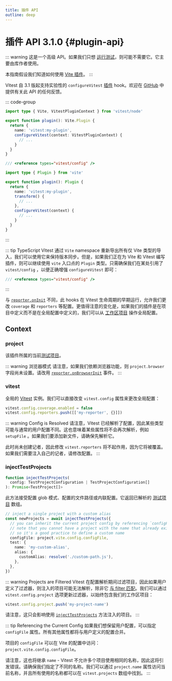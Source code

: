 ```yaml
---
title: 插件 API
outline: deep
---
```


# 插件 API <Version>3.1.0</Version> {#plugin-api}

::: warning
这是一个高级 API。如果我们只想 [运行测试](/guide/)，则可能不需要它。它主要由库作者使用。

本指南假设我们知道如何使用 [Vite 插件](https://vite.dev/guide/api-plugin.html)。
:::

Vitest 自 3.1 版起支持实验性的 `configureVitest` [插件](https://cn.vite.dev/guide/api-plugin) hook。欢迎在 [GitHub](https://github.com/vitest-dev/vitest/discussions/7104) 中提供有关此 API 的任何反馈。

::: code-group
```ts [only vitest]
import type { Vite, VitestPluginContext } from 'vitest/node'

export function plugin(): Vite.Plugin {
  return {
    name: 'vitest:my-plugin',
    configureVitest(context: VitestPluginContext) {
      // ...
    }
  }
}
```
```ts [vite and vitest]
/// <reference types="vitest/config" />

import type { Plugin } from 'vite'

export function plugin(): Plugin {
  return {
    name: 'vitest:my-plugin',
    transform() {
      // ...
    },
    configureVitest(context) {
      // ...
    }
  }
}
```
:::

::: tip TypeScript
Vitest 通过  `Vite` namespace 重新导出所有仅 Vite 类型的导入，我们可以使用它来保持版本同步。但是，如果我们正在为 Vite 和 Vitest 编写插件，则可以继续使用 `vite` 入口点的 `Plugin` 类型。只需确保我们在某处引用了 `vitest/config` ，以便正确增强 `configureVitest` 即可：

```ts
/// <reference types="vitest/config" />
```
:::

与 [`reporter.onInit`](/advanced/api/reporters#oninit) 不同，此 hooks 在 Vitest 生命周期的早期运行，允许我们更改 `coverage` 和 `reporters` 等配置。更值得注意的变化是，如果我们的插件是在项目中定义而不是在全局配置中定义的，我们可以从 [工作区项目](/guide/workspace) 操作全局配置。

## Context

### project

该插件所属的当前[测试项目](./test-project)。

::: warning 浏览器模式
请注意，如果我们依赖浏览器功能，则 `project.browser` 字段尚未设置。请改用 [`reporter.onBrowserInit`](./reporters#onbrowserinit) 事件。
:::

### vitest

全局的 [Vitest](./vitest) 实例。我们可以直接改变 `vitest.config` 属性来更改全局配置：

```ts
vitest.config.coverage.enabled = false
vitest.config.reporters.push([['my-reporter', {}]])
```

::: warning Config is Resolved
请注意，Vitest 已经解析了配置，因此某些类型可能与通常的用户配置不同。这也意味着某些属性将不会再次解析，例如 `setupFile` 。如果我们要添加新文件，请确保先解析它。

此时尚未创建记者，因此修改 `vitest.reporters` 将不起作用，因为它将被覆盖。如果我们需要注入自己的记者，请修改配置。
:::

### injectTestProjects

```ts
function injectTestProjects(
  config: TestProjectConfiguration | TestProjectConfiguration[]
): Promise<TestProject[]>
```

此方法接受配置 glob 模式、配置的文件路径或内联配置。它返回已解析的 [测试项目](./test-project) 数组。

```ts
// inject a single project with a custom alias
const newProjects = await injectTestProjects({
  // you can inherit the current project config by referencing `configFile`
  // note that you cannot have a project with the name that already exists,
  // so it's a good practice to define a custom name
  configFile: project.vite.config.configFile,
  test: {
    name: 'my-custom-alias',
    alias: {
      customAlias: resolve('./custom-path.js'),
    },
  },
})
```

::: warning Projects are Filtered
Vitest 在配置解析期间过滤项目，因此如果用户定义了过滤器，则注入的项目可能无法解析，除非它 [与 filter 匹配](./vitest#matchesprojectfilter)。我们可以通过 `vitest.config.project` 选项更新过滤器，以始终包含我们的工作区项目：

```ts
vitest.config.project.push('my-project-name')
```

请注意，这只会影响使用 [`injectTestProjects`](#injecttestprojects) 方法注入的项目。
:::

::: tip Referencing the Current Config
如果我们想保留用户配置，可以指定 `configFile` 属性。所有其他属性都将与用户定义的配置合并。

项目的 `configFile` 可以在 Vite 的配置中访问：`project.vite.config.configFile`。

请注意，这也将继承 `name` - Vitest 不允许多个项目使用相同的名称，因此这将引发错误。请确保我们指定了不同的名称。我们可以通过 `project.name` 属性访问当前名称，并且所有使用的名称都可以在 `vitest.projects` 数组中找到。
:::
